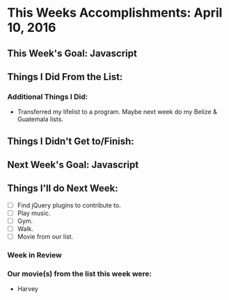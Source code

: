 # This Weeks Accomplishments: April 10, 2016

## This Week's Goal: Javascript

## Things I Did From the List:

### Additional Things I Did:

- Transferred my lifelist to a program. Maybe next week do my Belize & Guatemala lists.

## Things I Didn't Get to/Finish:

## Next Week's Goal: Javascript

## Things I'll do Next Week:

- [ ] Find jQuery plugins to contribute to.
- [ ] Play music.
- [ ] Gym.
- [ ] Walk.
- [ ] Movie from our list.

### Week in Review

### Our movie(s) from the list this week were: 

- Harvey